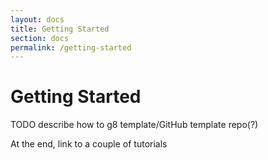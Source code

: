 ```yaml
---
layout: docs
title: Getting Started
section: docs
permalink: /getting-started
---
```


# Getting Started

TODO describe how to g8 template/GitHub template repo(?)

At the end, link to a couple of tutorials

